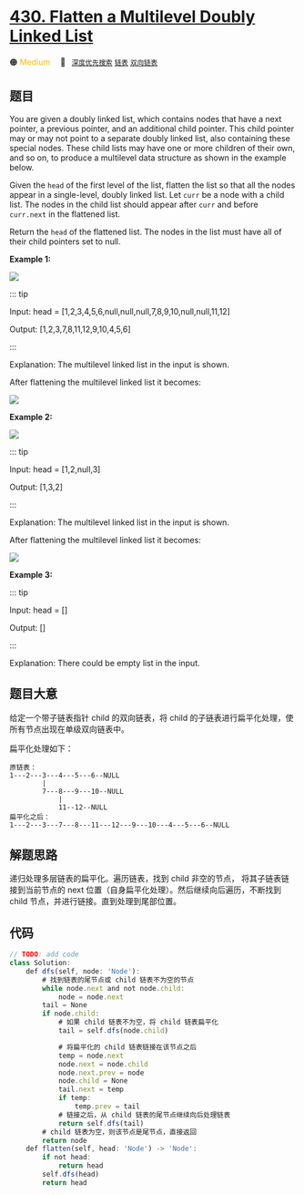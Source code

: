 # [430. Flatten a Multilevel Doubly Linked List](https://leetcode.com/problems/flatten-a-multilevel-doubly-linked-list/)

🟠 <font color=#ffb800>Medium</font>&emsp; 🔖&ensp; [`深度优先搜索`](../solution/depth-first-search.md) [`链表`](../solution/linked-list.md) [`双向链表`](../solution/doubly-linked-list.md)

## 题目

You are given a doubly linked list, which contains nodes that have a next pointer, a previous pointer, and an additional child pointer. This child pointer may or may not point to a separate doubly linked list, also containing these special nodes. These child lists may have one or more children of their own, and so on, to produce a multilevel data structure as shown in the example below.

Given the `head` of the first level of the list, flatten the list so that all the nodes appear in a single-level, doubly linked list. Let `curr` be a node with a child list. The nodes in the child list should appear after `curr` and before `curr.next` in the flattened list.

Return the `head` of the flattened list. The nodes in the list must have all of their child pointers set to null.

**Example 1:**

![](https://assets.leetcode.com/uploads/2021/11/09/flatten11.jpg)

::: tip

Input: head = [1,2,3,4,5,6,null,null,null,7,8,9,10,null,null,11,12]

Output: [1,2,3,7,8,11,12,9,10,4,5,6]

:::

Explanation: The multilevel linked list in the input is shown.

After flattening the multilevel linked list it becomes:

![](https://assets.leetcode.com/uploads/2021/11/09/flatten12.jpg)

**Example 2:**

![](https://assets.leetcode.com/uploads/2021/11/09/flatten2.1.jpg)

::: tip

Input: head = [1,2,null,3]

Output: [1,3,2]

:::

Explanation: The multilevel linked list in the input is shown.

After flattening the multilevel linked list it becomes:

![](https://assets.leetcode.com/uploads/2021/11/24/list.jpg)

**Example 3:**

::: tip

Input: head = []

Output: []

:::

Explanation: There could be empty list in the input.

## 题目大意

给定一个带子链表指针 child 的双向链表，将 child 的子链表进行扁平化处理，使所有节点出现在单级双向链表中。

扁平化处理如下：

```
原链表：
1---2---3---4---5---6--NULL
        |
        7---8---9---10--NULL
            |
            11--12--NULL
扁平化之后：
1---2---3---7---8---11---12---9---10---4---5---6--NULL
```

## 解题思路

递归处理多层链表的扁平化。遍历链表，找到 child 非空的节点， 将其子链表链接到当前节点的 next 位置（自身扁平化处理）。然后继续向后遍历，不断找到 child 节点，并进行链接。直到处理到尾部位置。

## 代码

```javascript
// TODO: add code
class Solution:
    def dfs(self, node: 'Node'):
        # 找到链表的尾节点或 child 链表不为空的节点
        while node.next and not node.child:
            node = node.next
        tail = None
        if node.child:
            # 如果 child 链表不为空，将 child 链表扁平化
            tail = self.dfs(node.child)

            # 将扁平化的 child 链表链接在该节点之后
            temp = node.next
            node.next = node.child
            node.next.prev = node
            node.child = None
            tail.next = temp
            if temp:
                temp.prev = tail
            # 链接之后，从 child 链表的尾节点继续向后处理链表
            return self.dfs(tail)
        # child 链表为空，则该节点是尾节点，直接返回
        return node
    def flatten(self, head: 'Node') -> 'Node':
        if not head:
            return head
        self.dfs(head)
        return head
```
